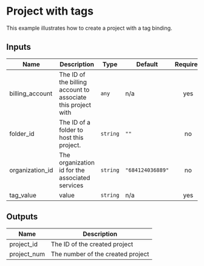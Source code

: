 # Project with tags

This example illustrates how to create a project with a tag binding.

<!-- BEGINNING OF PRE-COMMIT-TERRAFORM DOCS HOOK -->
## Inputs

| Name | Description | Type | Default | Required |
|------|-------------|------|---------|:--------:|
| billing\_account | The ID of the billing account to associate this project with | `any` | n/a | yes |
| folder\_id | The ID of a folder to host this project. | `string` | `""` | no |
| organization\_id | The organization id for the associated services | `string` | `"684124036889"` | no |
| tag\_value | value | `string` | n/a | yes |

## Outputs

| Name | Description |
|------|-------------|
| project\_id | The ID of the created project |
| project\_num | The number of the created project |

<!-- END OF PRE-COMMIT-TERRAFORM DOCS HOOK -->

